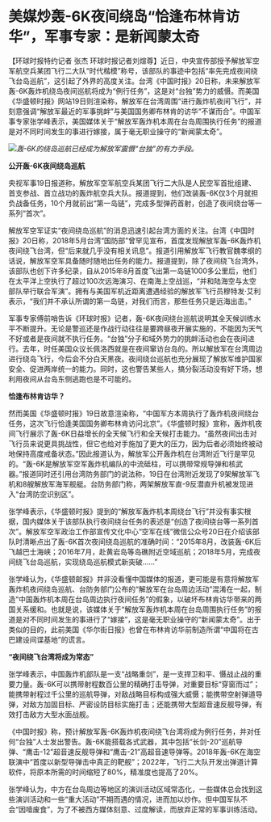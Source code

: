 

# 美媒炒轰-6K夜间绕岛“恰逢布林肯访华”，军事专家：是新闻蒙太奇

【环球时报特约记者 张杰
环球时报记者刘煊尊】近日，中央宣传部授予解放军空军航空兵某团飞行二大队“时代楷模”称号，该部队的事迹中包括“率先完成夜间绕飞台岛巡航”，这引起了外界的高度关注。台湾《中国时报》20日称，未来解放军轰-6K轰炸机绕岛夜间巡航将成为“例行任务”，这是对“台独”势力的威慑。而美国《华盛顿时报》网站19日则渲染称，解放军在台湾周围“进行轰炸机夜间飞行”，并刻意强调“解放军最近的军事挑衅”与美国国务卿布林肯的访华“不谋而合”。中国军事专家张学峰表示，美国媒体关于“解放军轰炸机本周在台岛周围执行任务”的报道是对不同时间发生的事进行嫁接，属于毫无职业操守的“新闻蒙太奇”。

![](https://inews.gtimg.com/om_bt/OS0piSZM9l_b2CuqIZSmLv3EjX_a3D3CLzCLngHJ0bEiUAA/1000)_轰-6K的绕岛巡航已经成为解放军震慑“台独”的有力手段。_

**公开轰-6K夜间绕岛巡航**

央视军事19日报道称，解放军空军航空兵某团飞行二大队是人民空军首批组建、首支参战、首立战功的轰炸航空兵大队。报道提到，他们改装轰-6K仅3个月就担负战备任务，10个月就前出“第一岛链”，完成多型弹药首射，创造了夜间绕台等一系列“首次”。

解放军空军证实“夜间绕岛巡航”的消息迅速引起台湾方面的关注。台湾《中国时报》20日称，2018年5月台湾“国防部”曾罕见宣布，首度发现解放军轰-6K轰炸机夜间绕飞台湾，但“后来就几乎没有相关讯息”。报道引用解放军飞行教官魏孝纲的话说，解放军空军具备随时随地出任务的能力。报道提到，除了夜间绕飞台湾外，该部队也创下许多纪录，自从2015年8月首度飞出第一岛链1000多公里后，他们在太平洋上空执行了超过100次远海演习、在南海上空战巡，“并和陆海空与太空部队举行联合军演”。拥有与美国军机近距离遭遇经验的解放军飞行员穆特发·艾利表示，“我们并不承认所谓的第一岛链，对我们而言，那些任务只是远海出击。”

军事专家傅前哨告诉《环球时报》记者，轰-6K夜间绕台巡航说明其全天候训练水平不断提升。无论是警巡还是作战行动往往是要跨昼夜开展实施的，不能因为天气不好或者是夜间就不执行任务。“台独”分子和域外势力的挑衅活动也会在夜间进行。去年，时任美国众议长佩洛西就是在夜间窜访台岛的。所以解放军在台湾周边进行绕岛飞行，今后会不分白天黑夜。夜间绕台巡航也充分展现了解放军维护国家安全、促进两岸统一的能力。同时，这也警告某些人，搞分裂活动没有好下场，想利用夜间从台岛东侧逃跑也是不可能的。

**恰逢布林肯访华？**

然而美国《华盛顿时报》19日故意渲染称，“中国军方本周执行了轰炸机夜间绕台任务，这次飞行恰逢美国国务卿布林肯访问北京”。《华盛顿时报》宣称，轰炸机夜间飞行展示了轰-6K日益增长的全天候飞行和全天候打击能力。“虽然夜间出击对飞行员来说更具挑战性，但它也给对手施加了更大的压力，因为后者必须始终被动地保持高度戒备状态。”因此报道认为，解放军公开轰炸机在台湾附近飞行是罕见的。“轰-6K是解放军空军轰炸机编队的中流砥柱，可以携带常规导弹和核武器。”报道同时还引用台湾防务部门的说法称，19日在台湾附近发现了9架解放军飞机和8艘解放军海军舰艇。台防务部门称，两架解放军直-9反潜直升机被发现进入“台湾防空识别区”。

张学峰表示，《华盛顿时报》提到的“解放军轰炸机本周绕台飞行”并没有事实根据，国内媒体关于该部队执行夜间绕台任务的表述是“创造了夜间绕台等一系列首次”。解放军空军政治工作部宣传文化中心“空军在线”微信公众号20日在介绍该部队时清晰点出了轰-6K首次夜间绕岛巡航的准确时间：“2015年8月，改装轰-6K后飞越巴士海峡；2016年7月，赴黄岩岛等岛礁附近空域巡航；2018年5月，完成夜间绕飞台岛巡航，实现绕岛巡航模式新突破……”

张学峰认为，《华盛顿邮报》并非没看懂中国媒体的报道，更可能是有意将解放军轰炸机夜间绕岛巡航、台防务部门公布的“解放军在台岛周边活动”混淆在一起，制造“中国轰炸机本周在台岛周边执行夜间任务”的假象，以破坏布林肯访华带来的两国关系缓和。也就是说，该媒体关于“解放军轰炸机本周在台岛周围执行任务”的报道是对不同时间发生的事进行了“嫁接”，这是毫无职业操守的“新闻蒙太奇”。出于类似的目的，此前美国《华尔街日报》也曾在布林肯访华前制造所谓“中国将在古巴建设间谍基地”的谎言。

**“夜间绕飞台湾将成为常态”**

张学峰表示，中国轰炸机部队是一支“战略重剑”，是一支捍卫和平、慑战止战的重要力量。轰-6K可以携带射程数百公里的精确打击导弹，对重要目标“穿窗而过”；能携带射程过千公里的巡航导弹，对敌战略目标构成强大威慑；能携带空射弹道导弹，对敌方加固目标、严密设防目标实施打击；还能携带大型超音速反舰导弹，有效打击敌方大型水面战舰。

《中国时报》称，预计解放军轰-6K轰炸机夜间绕飞台湾将成为例行任务，并对任何“台独”人士发出警告。轰-6K能搭载各式武器，其中包括“长剑-20”巡航导弹、“鹰击-12”超音速反舰导弹和“鹰击-21”高超音速导弹等。2018年轰-6K在海空联演中“首度以新型导弹击中真正的靶舰”；2022年，飞行二大队开发出弹道计算软件，将原本所需的时间缩短了80%，精准度也提高了20%。

张学峰认为，中方在台岛周边等地区的演训活动区域常态化，一些媒体总会找到这些演训活动和一些“重大活动”不期而遇的情况，进而加以炒作。但中国军队不会“因噎废食”，为了不被西方媒体刻意、过度解读，而放弃正常的军事训练活动。


